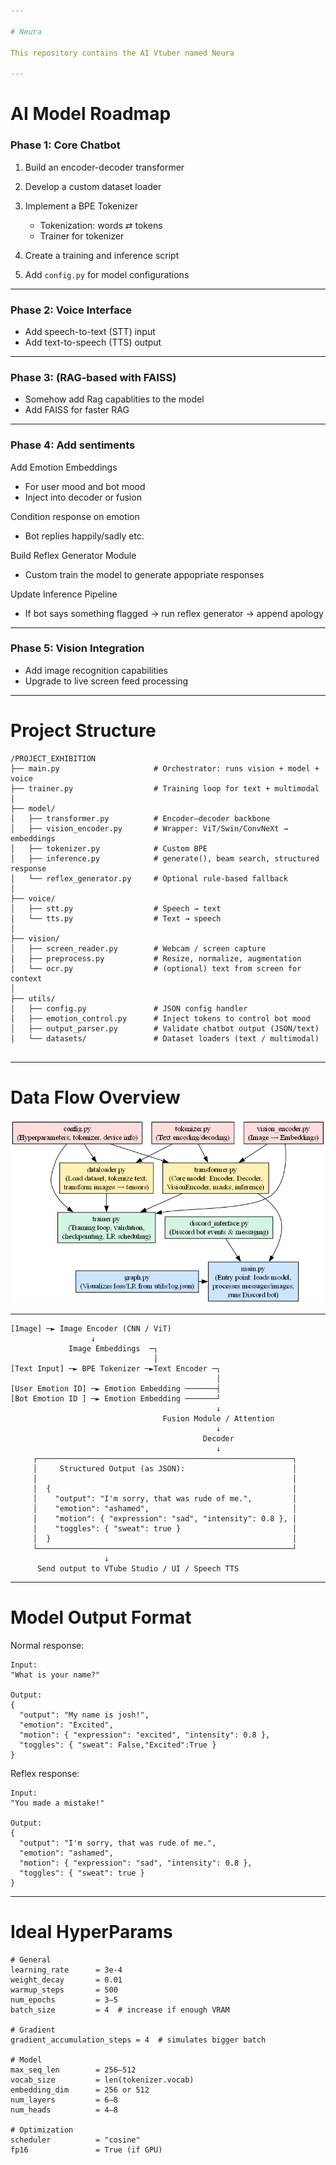 ```yaml
---

# Neura

This repository contains the AI Vtuber named Neura

---
```


# AI Model Roadmap

### **Phase 1: Core Chatbot**

1. Build an encoder-decoder transformer
2. Develop a custom dataset loader
3. Implement a BPE Tokenizer

   * Tokenization: words ⇄ tokens
   * Trainer for tokenizer
4. Create a training and inference script
5. Add `config.py` for model configurations

---

### **Phase 2: Voice Interface**

* Add speech-to-text (STT) input
* Add text-to-speech (TTS) output

---
### **Phase 3: (RAG-based with FAISS)**
* Somehow add Rag capablities to the model
* Add FAISS for faster RAG

---
### **Phase 4: Add sentiments**
Add Emotion Embeddings

   * For user mood and bot mood
   * Inject into decoder or fusion

Condition response on emotion
   * Bot replies happily/sadly etc.

Build Reflex Generator Module
   * Custom train the model to generate appopriate responses

Update Inference Pipeline
   * If bot says something flagged → run reflex generator → append apology
---
### **Phase 5: Vision Integration**

* Add image recognition capabilities
* Upgrade to live screen feed processing

---

# Project Structure

```
/PROJECT_EXHIBITION
├── main.py                     # Orchestrator: runs vision + model + voice
├── trainer.py                  # Training loop for text + multimodal
│
├── model/
│   ├── transformer.py          # Encoder–decoder backbone
│   ├── vision_encoder.py       # Wrapper: ViT/Swin/ConvNeXt → embeddings
│   ├── tokenizer.py            # Custom BPE
│   ├── inference.py            # generate(), beam search, structured response
│   └── reflex_generator.py     # Optional rule-based fallback
│
├── voice/
│   ├── stt.py                  # Speech → text
│   └── tts.py                  # Text → speech
│
├── vision/
│   ├── screen_reader.py        # Webcam / screen capture
│   ├── preprocess.py           # Resize, normalize, augmentation
│   └── ocr.py                  # (optional) text from screen for context
│
├── utils/
│   ├── config.py               # JSON config handler
│   ├── emotion_control.py      # Inject tokens to control bot mood
│   ├── output_parser.py        # Validate chatbot output (JSON/text)
│   └── datasets/               # Dataset loaders (text / multimodal)


```

---

# Data Flow Overview

![Image](./utils/Dataflow.png)

---

```
[Image] ─► Image Encoder (CNN / ViT)
                  ↓
             Image Embeddings  ─┐
                                │
[Text Input] ─► BPE Tokenizer ─►Text Encoder ─┐
                                              │
[User Emotion ID] ─► Emotion Embedding ───────┤
[Bot Emotion ID ] ─► Emotion Embedding ───────┘
                                              ↓
                                  Fusion Module / Attention
                                              ↓
                                           Decoder
                                              ↓
     ┌─────────────────────────────────────────────────────────┐
     │     Structured Output (as JSON):                        │
     │                                                         │
     │  {                                                      │
     │    "output": "I'm sorry, that was rude of me.",         │
     │    "emotion": "ashamed",                                │
     │    "motion": { "expression": "sad", "intensity": 0.8 }, │
     │    "toggles": { "sweat": true }                         │
     │  }                                                      │
     └─────────────────────────────────────────────────────────┘
                     ↓
      Send output to VTube Studio / UI / Speech TTS

```

---
# Model Output Format

Normal response:
```
Input:
"What is your name?"

Output:
{
  "output": "My name is josh!",
  "emotion": "Excited",
  "motion": { "expression": "excited", "intensity": 0.8 },
  "toggles": { "sweat": False,"Excited":True }
}

```

Reflex response:

```
Input:
"You made a mistake!"

Output:
{
  "output": "I'm sorry, that was rude of me.",
  "emotion": "ashamed",
  "motion": { "expression": "sad", "intensity": 0.8 },
  "toggles": { "sweat": true }
}
```

---
# Ideal HyperParams

```
# General
learning_rate      = 3e-4
weight_decay       = 0.01
warmup_steps       = 500
num_epochs         = 3–5
batch_size         = 4  # increase if enough VRAM

# Gradient
gradient_accumulation_steps = 4  # simulates bigger batch

# Model
max_seq_len        = 256–512
vocab_size         = len(tokenizer.vocab)
embedding_dim      = 256 or 512
num_layers         = 6–8
num_heads          = 4–8

# Optimization
scheduler          = "cosine"
fp16               = True (if GPU)
```
